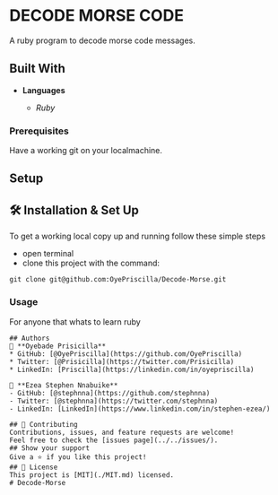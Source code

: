 # DECODE MORSE CODE

A ruby program to decode morse code messages.

## Built With

- **Languages**

  - *Ruby*

### Prerequisites

Have a working git on your localmachine.

## Setup

## 🛠 Installation & Set Up

To get a working local copy up and running follow these simple steps

- open terminal
- clone this project with the command:

```
git clone git@github.com:OyePriscilla/Decode-Morse.git
```

### Usage

For anyone that whats to learn ruby

```
## Authors
👤 **Oyebade Prisicilla**
* GitHub: [@OyePriscilla](https://github.com/OyePriscilla)
* Twitter: [@Prisicilla](https://twitter.com/Prisicilla)
* LinkedIn: [Priscilla](https://linkedin.com/in/oyepriscilla)

👤 **Ezea Stephen Nnabuike**
- GitHub: [@stephnna](https://github.com/stephnna)
- Twitter: [@stephnna](https://twitter.com/stephnna)
- LinkedIn: [LinkedIn](https://www.linkedin.com/in/stephen-ezea/)

## 🤝 Contributing
Contributions, issues, and feature requests are welcome!
Feel free to check the [issues page](../../issues/).
## Show your support
Give a ⭐️ if you like this project!
## 📝 License
This project is [MIT](./MIT.md) licensed.
# Decode-Morse

